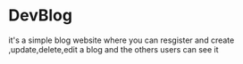 # DevBlog
it's a simple blog website where you can resgister and create ,update,delete,edit a blog and the others users can see it
